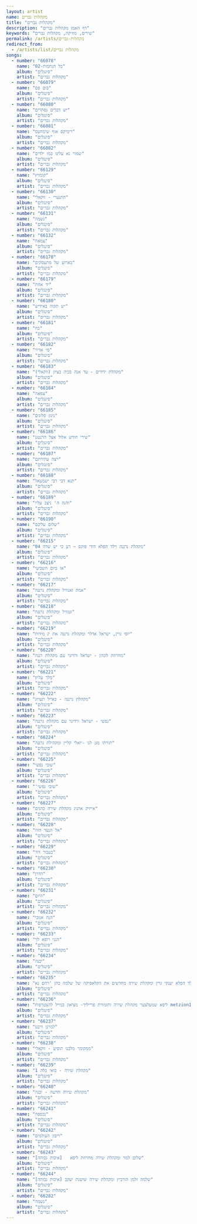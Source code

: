 ```yaml
---
layout: artist
name: מקהלות גברים
title: "מקהלות גברים"
description: "דף האמן מקהלות גברים"
keywords: "שירים, מוזיקה, מקהלות גברים"
permalink: /artists/מקהלות-גברים
redirect_from:
  - /artists/list/מקהלות גברים
songs:
  - number: "66078"
    name: "02-כל הנחמות"
    album: "סינגלים"
    artist: "מקהלות גברים"
  - number: "66079"
    name: "בום פם"
    album: "סינגלים"
    artist: "מקהלות גברים"
  - number: "66080"
    name: "יש דברים נסתרים"
    album: "סינגלים"
    artist: "מקהלות גברים"
  - number: "66081"
    name: "רימיקס אוף שימחעס"
    album: "סינגלים"
    artist: "מקהלות גברים"
  - number: "66082"
    name: "שמור נא עלינו כמו ילדים"
    album: "סינגלים"
    artist: "מקהלות גברים"
  - number: "66129"
    name: "קומזיץ"
    album: "סינגלים"
    artist: "מקהלות גברים"
  - number: "66130"
    name: "התנערי - ווקאלי"
    album: "סינגלים"
    artist: "מקהלות גברים"
  - number: "66131"
    name: "נשמה"
    album: "סינגלים"
    artist: "מקהלות גברים"
  - number: "66132"
    name: "צמאה"
    album: "סינגלים"
    artist: "מקהלות גברים"
  - number: "66178"
    name: "בארוע של מתעסקים"
    album: "סינגלים"
    artist: "מקהלות גברים"
  - number: "66179"
    name: "יד אחת"
    album: "סינגלים"
    artist: "מקהלות גברים"
  - number: "66180"
    name: "יש תקוה באידיש"
    album: "סינגלים"
    artist: "מקהלות גברים"
  - number: "66181"
    name: "כח"
    album: "סינגלים"
    artist: "מקהלות גברים"
  - number: "66182"
    name: "מי אדיר"
    album: "סינגלים"
    artist: "מקהלות גברים"
  - number: "66183"
    name: "מקהלת ידידים - עד אנה בכיה בציון (ווקאלי)"
    album: "סינגלים"
    artist: "מקהלות גברים"
  - number: "66184"
    name: "צמאה"
    album: "סינגלים"
    artist: "מקהלות גברים"
  - number: "66185"
    name: "ניגון סלונים"
    album: "סינגלים"
    artist: "מקהלות גברים"
  - number: "66186"
    name: "שירי חודש אלול אצל הרנטגן"
    album: "סינגלים"
    artist: "מקהלות גברים"
  - number: "66187"
    name: "רצה עתירתם"
    album: "סינגלים"
    artist: "מקהלות גברים"
  - number: "66188"
    name: "תנא דבי רבי ישמעאל"
    album: "סינגלים"
    artist: "מקהלות גברים"
  - number: "66189"
    name: "והנה ה' ניצב עליו"
    album: "סינגלים"
    artist: "מקהלות גברים"
  - number: "66190"
    name: "שלום עליכם"
    album: "סינגלים"
    artist: "מקהלות גברים"
  - number: "66215"
    name: "04 מקהלת נרננה וילד הפלא דודי פוקס – דע כי יש שדה"
    album: "סינגלים"
    artist: "מקהלות גברים"
  - number: "66216"
    name: "אז ביום השביעי"
    album: "סינגלים"
    artist: "מקהלות גברים"
  - number: "66217"
    name: "אמת זאנוויל ומקהלת נרננה"
    album: "סינגלים"
    artist: "מקהלות גברים"
  - number: "66218"
    name: "זנגוויל ומקהלת נרננה"
    album: "סינגלים"
    artist: "מקהלות גברים"
  - number: "66219"
    name: "יוסי גרין, ישראל אדלר ומקהלת נרננה את יג מידות"
    album: "סינגלים"
    artist: "מקהלות גברים"
  - number: "66220"
    name: "מחרוזת לונדון - ישראל ורדיגר עם מקהלת רננה"
    album: "סינגלים"
    artist: "מקהלות גברים"
  - number: "66221"
    name: "מלך עליון"
    album: "סינגלים"
    artist: "מקהלות גברים"
  - number: "66222"
    name: "מקהלת נרננה - כאייל תערוג"
    album: "סינגלים"
    artist: "מקהלות גברים"
  - number: "66223"
    name: "נפשי - ישראל ורדיגר עם מקהלת נרננה"
    album: "סינגלים"
    artist: "מקהלות גברים"
  - number: "66224"
    name: "תורתו מגן לנו -יואלי קליין ומקהילת נרננה"
    album: "סינגלים"
    artist: "מקהלות גברים"
  - number: "66225"
    name: "שובי נפשי"
    album: "סינגלים"
    artist: "מקהלות גברים"
  - number: "66226"
    name: "'שובי נפשי"
    album: "סינגלים"
    artist: "מקהלות גברים"
  - number: "66227"
    name: "אייזיק אהניג מקהלת שירה כהנים"
    album: "סינגלים"
    artist: "מקהלות גברים"
  - number: "66228"
    name: "אל הנער הזה"
    album: "סינגלים"
    artist: "מקהלות גברים"
  - number: "66229"
    name: "בעבור דוד"
    album: "סינגלים"
    artist: "מקהלות גברים"
  - number: "66230"
    name: "הדרן"
    album: "סינגלים"
    artist: "מקהלות גברים"
  - number: "66231"
    name: "היום"
    album: "סינגלים"
    artist: "מקהלות גברים"
  - number: "66232"
    name: "הנה אנוכי"
    album: "סינגלים"
    artist: "מקהלות גברים"
  - number: "66233"
    name: "הנני רופא לך"
    album: "סינגלים"
    artist: "מקהלות גברים"
  - number: "66234"
    name: "יבנה"
    album: "סינגלים"
    artist: "מקהלות גברים"
  - number: "66235"
    name: "ילד הפלא יענקי גרין ומקהלת שירה מחדשים את הקלאסיקה של שלמה כהן 'רחם נא'"
    album: "סינגלים"
    artist: "מקהלות גברים"
  - number: "66236"
    name: "ליפא שמעלצער מקהלת שירה ותזמורת פרייליך- מציאון במייל להצטרפות metzion123@gmail.com Trim"
    album: "סינגלים"
    artist: "מקהלות גברים"
  - number: "66237"
    name: "למרנן ורבנן"
    album: "סינגלים"
    artist: "מקהלות גברים"
  - number: "66238"
    name: "ממקומך מלכנו תופיע - ווקאלי"
    album: "סינגלים"
    artist: "מקהלות גברים"
  - number: "66239"
    name: "מקהלת שירה - בואי כלה 1"
    album: "סינגלים"
    artist: "מקהלות גברים"
  - number: "66240"
    name: "מקהלת שירה חדשה - יבנה"
    album: "סינגלים"
    artist: "מקהלות גברים"
  - number: "66241"
    name: "נכספה"
    album: "סינגלים"
    artist: "מקהלות גברים"
  - number: "66242"
    name: "ריבון העולמים"
    album: "סינגלים"
    artist: "מקהלות גברים"
  - number: "66243"
    name: "שלום למר ומקהלת שירה מחרוזת ליפא   [איכות גבוהה]"
    album: "סינגלים"
    artist: "מקהלות גברים"
  - number: "66244"
    name: "שלמה זלמן הורביץ ומקהלת שירה שושנת יעקב [איכות גבוהה]"
    album: "סינגלים"
    artist: "מקהלות גברים"
  - number: "66282"
    name: "נשמה"
    album: "סינגלים"
    artist: "מקהלות גברים"
---
```

